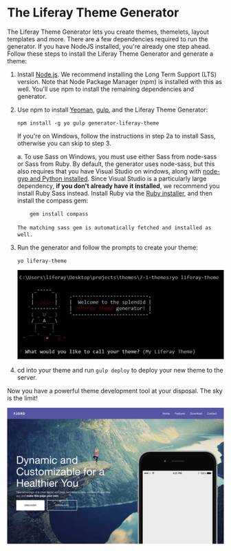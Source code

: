 # The Liferay Theme Generator [](id=themes-generator)

The Liferay Theme Generator lets you create themes, themelets, layout templates 
and more. There are a few dependencies required to run the generator. If you 
have NodeJS installed, you're already one step ahead. Follow these steps to 
install the Liferay Theme Generator and generate a theme:

1.  Install [Node.js](http://nodejs.org/). We recommend installing the Long Term 
    Support (LTS) version. Note that Node Package Manager (npm) is installed 
    with this as well. You'll use npm to install the remaining dependencies and 
    generator. 

2.  Use npm to install 
    [Yeoman](http://yeoman.io/), 
    [gulp](https://gulpjs.com/), 
    and the Liferay Theme Generator:

        npm install -g yo gulp generator-liferay-theme
        
    If you're on Windows, follow the instructions in step 2a to install Sass, 
    otherwise you can skip to step 3.

    a.  To use Sass on Windows, you must use either Sass from node-sass or Sass 
        from Ruby. By default, the generator uses node-sass, but this also 
        requires that you have Visual Studio on windows, along with 
        [node-gyp and Python installed](https://github.com/nodejs/node-gyp#installation). 
        Since Visual Studio is a particularly large dependency, **if you don't 
        already have it installed**, we recommend you install Ruby Sass instead. 
        Install Ruby via the 
        [Ruby installer](http://rubyinstaller.org/), 
        and then install the compass gem:

            gem install compass
    
        The matching sass gem is automatically fetched and installed as well.
    
3.  Run the generator and follow the prompts to create your theme:

        yo liferay-theme

    ![Figure 1: You can generate a theme by answering just a few configuration questions.](../../../../images/theme-generator-theme-prompt.png)

4.  cd into your theme and run `gulp deploy` to deploy your new theme to the 
    server.
    
Now you have a powerful theme development tool at your disposal. The sky is the 
limit!

![Figure 2: The tools are in your hands to create any theme you can imagine.](../../../../images/theme-generator-theme-example.png)
